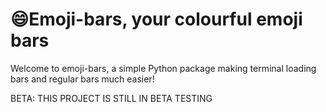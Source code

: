 # 😄Emoji-bars, your colourful emoji bars

Welcome to emoji-bars,  a simple Python package making terminal loading bars and regular bars much easier!

BETA: THIS PROJECT IS STILL IN BETA TESTING
